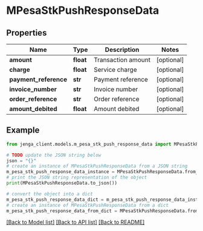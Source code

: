 # MPesaStkPushResponseData


## Properties

Name | Type | Description | Notes
------------ | ------------- | ------------- | -------------
**amount** | **float** | Transaction amount | [optional] 
**charge** | **float** | Service charge | [optional] 
**payment_reference** | **str** | Payment reference | [optional] 
**invoice_number** | **str** | Invoice number | [optional] 
**order_reference** | **str** | Order reference | [optional] 
**amount_debited** | **float** | Amount debited | [optional] 

## Example

```python
from jenga_client.models.m_pesa_stk_push_response_data import MPesaStkPushResponseData

# TODO update the JSON string below
json = "{}"
# create an instance of MPesaStkPushResponseData from a JSON string
m_pesa_stk_push_response_data_instance = MPesaStkPushResponseData.from_json(json)
# print the JSON string representation of the object
print(MPesaStkPushResponseData.to_json())

# convert the object into a dict
m_pesa_stk_push_response_data_dict = m_pesa_stk_push_response_data_instance.to_dict()
# create an instance of MPesaStkPushResponseData from a dict
m_pesa_stk_push_response_data_from_dict = MPesaStkPushResponseData.from_dict(m_pesa_stk_push_response_data_dict)
```
[[Back to Model list]](../README.md#documentation-for-models) [[Back to API list]](../README.md#documentation-for-api-endpoints) [[Back to README]](../README.md)


